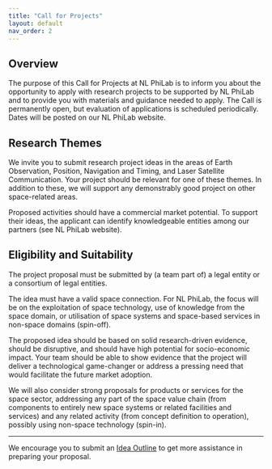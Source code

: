 ```yaml
---
title: "Call for Projects"
layout: default
nav_order: 2
---
```


## Overview

The purpose of this Call for Projects at NL PhiLab is to inform you about the opportunity to apply with research projects to be supported by NL PhiLab and to provide you with materials and guidance needed to apply. The Call is permanently open, but evaluation of applications is scheduled periodically. Dates will be posted on our NL PhiLab website.

## Research Themes

We invite you to submit research project ideas in the areas of Earth Observation, Position, Navigation and Timing, and Laser Satellite Communication. Your project should be relevant for one of these themes. In addition to these, we will support any demonstrably good project on other space-related areas.

Proposed activities should have a commercial market potential. To support their ideas, the applicant can identify knowledgeable entities among our partners (see NL PhiLab website).

## Eligibility and Suitability

The project proposal must be submitted by (a team part of) a legal entity or a consortium of legal entities.

The idea must have a valid space connection. For NL PhiLab, the focus will be on the exploitation of space technology, use of knowledge from the space domain, or utilisation of space systems and space-based services in non-space domains (spin-off).

The proposed idea should be based on solid research-driven evidence, should be disruptive, and should have high potential for socio-economic impact. Your team should be able to show evidence that the project will deliver a technological game-changer or address a pressing need that would facilitate the future market adoption.

We will also consider strong proposals for products or services for the space sector, addressing any part of the space value chain (from components to entirely new space systems or related facilities and services) and any related activity (from concept definition to operation), possibly using non-space technology (spin-in).

---

We encourage you to submit an [Idea Outline](idea-outline.md) to get more assistance in preparing your proposal.